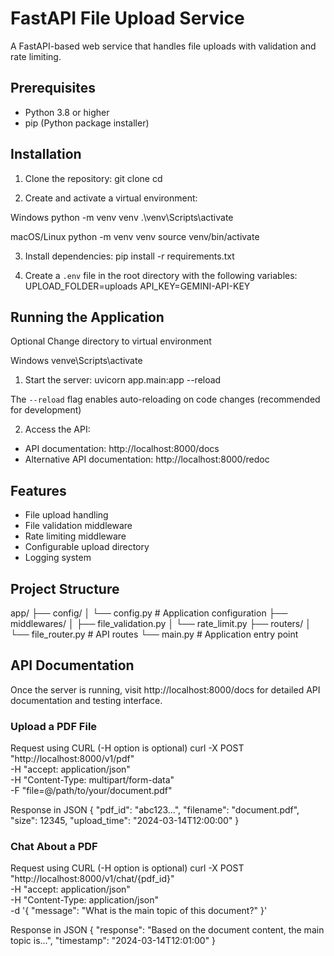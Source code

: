 # FastAPI File Upload Service

A FastAPI-based web service that handles file uploads with validation and rate limiting.

## Prerequisites

- Python 3.8 or higher
- pip (Python package installer)

## Installation

1. Clone the repository:
git clone <repository-url>
cd <project-directory>

2. Create and activate a virtual environment:

Windows
python -m venv venv
.\venv\Scripts\activate

macOS/Linux
python -m venv venv
source venv/bin/activate

3. Install dependencies:
pip install -r requirements.txt

4. Create a `.env` file in the root directory with the following variables:
UPLOAD_FOLDER=uploads
API_KEY=GEMINI-API-KEY


## Running the Application

Optional
Change directory to virtual environment

Windows
venve\Scripts\activate


1. Start the server:
uvicorn app.main:app --reload

The `--reload` flag enables auto-reloading on code changes (recommended for development)

2. Access the API:
- API documentation: http://localhost:8000/docs
- Alternative API documentation: http://localhost:8000/redoc

## Features

- File upload handling
- File validation middleware
- Rate limiting middleware
- Configurable upload directory
- Logging system

## Project Structure

app/
├── config/
│ └── config.py # Application configuration
├── middlewares/
│ ├── file_validation.py
│ └── rate_limit.py
├── routers/
│ └── file_router.py # API routes
└── main.py # Application entry point


## API Documentation

Once the server is running, visit http://localhost:8000/docs for detailed API documentation and testing interface.

### Upload a PDF File
Request using CURL (-H option is optional)
curl -X POST "http://localhost:8000/v1/pdf" \
-H "accept: application/json" \
-H "Content-Type: multipart/form-data" \
-F "file=@/path/to/your/document.pdf"

Response in JSON
{
"pdf_id": "abc123...",
"filename": "document.pdf",
"size": 12345,
"upload_time": "2024-03-14T12:00:00"
}


### Chat About a PDF
Request using CURL (-H option is optional)
curl -X POST "http://localhost:8000/v1/chat/{pdf_id}" \
-H "accept: application/json" \
-H "Content-Type: application/json" \
-d '{
"message": "What is the main topic of this document?"
}'

Response in JSON
{
"response": "Based on the document content, the main topic is...",
"timestamp": "2024-03-14T12:01:00"
}
